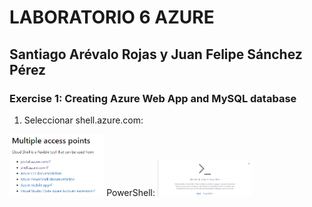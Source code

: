 # LABORATORIO 6 AZURE 
## Santiago Arévalo Rojas y Juan Felipe Sánchez Pérez
### Exercise 1: Creating Azure Web App and MySQL database
1. Seleccionar shell.azure.com:
<img src="img/1.png" width="30%" height="30%"/>
PowerShell:
<img src="img/2.png" width="30%" height="30%"/>
